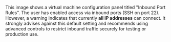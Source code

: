 This image shows a virtual machine configuration panel titled "Inbound Port Rules". The user has enabled access via inbound ports (SSH on port 22). However, a warning indicates that currently **all IP addresses** can connect. It strongly advises against this default setting and recommends using advanced controls to restrict inbound traffic securely for testing or production use.